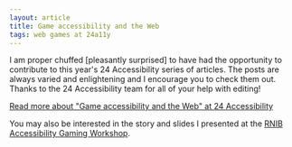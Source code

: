 ```yaml
---
layout: article
title: Game accessibility and the Web
tags: web games at 24a11y
---
```


I am proper chuffed [pleasantly surprised] to have had the opportunity to contribute to this year's 24 Accessibility series of articles. The posts are always varied and enlightening and I encourage you to check them out. Thanks to the 24 Accessibility team for all of your help with editing!

[Read more about "Game accessibility and the Web" at 24 Accessibility](https://www.24a11y.com/2019/game-accessibility-and-the-web/)

You may also be interested in the story and slides I presented at the [RNIB Accessibility Gaming Workshop](/articles/rnib-accessibility-gaming-workshop).
